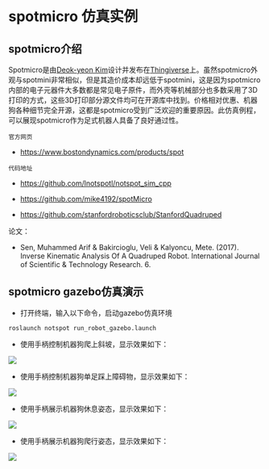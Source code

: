 # spotmicro 仿真实例

## **spotmicro介绍**

Spotmicro是由[Deok-yeon Kim](https://www.thingiverse.com/KDY0523/about)设计并发布在[Thingiverse](https://www.thingiverse.com/thing:3445283)上。虽然spotmicro外观与spotmini非常相似，但是其造价成本却远低于spotmini，这是因为spotmicro内部的电子元器件大多数都是常见电子原件，而外壳等机械部分也多数采用了3D打印的方式，这些3D打印部分源文件均可在开源库中找到。价格相对优惠、机器狗各种细节完全开源，这都是spotmicro受到广泛欢迎的重要原因。此仿真例程，可以展现spotmicro作为足式机器人具备了良好通过性。

`官方网页`

- https://www.bostondynamics.com/products/spot

`代码地址`

- https://github.com/lnotspotl/notspot_sim_cpp

- https://github.com/mike4192/spotMicro

- https://github.com/stanfordroboticsclub/StanfordQuadruped

论文：
- Sen, Muhammed Arif & Bakircioglu, Veli & Kalyoncu, Mete. (2017). Inverse Kinematic Analysis Of A Quadruped Robot. International Journal of Scientific & Technology Research. 6.

## **spotmicro gazebo仿真演示**
* 打开终端，输入以下命令，启动gazebo仿真环境

```
roslaunch notspot run_robot_gazebo.launch
```

*  使用手柄控制机器狗爬上斜坡，显示效果如下：

![](https://tianbot-pic.oss-cn-beijing.aliyuncs.com/tianbot-pic/Tianbot-Doc202310191642342.gif)

*  使用手柄控制机器狗单足踩上障碍物，显示效果如下：

![](https://tianbot-pic.oss-cn-beijing.aliyuncs.com/tianbot-pic/Tianbot-Doc202310191642720.gif)

* 使用手柄展示机器狗休息姿态，显示效果如下：

![](https://tianbot-pic.oss-cn-beijing.aliyuncs.com/tianbot-pic/Tianbot-Doc202310191642320.gif)

* 使用手柄展示机器狗爬行姿态，显示效果如下：

![](https://tianbot-pic.oss-cn-beijing.aliyuncs.com/tianbot-pic/Tianbot-Doc202310191643585.gif)



